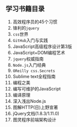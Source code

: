 ## 学习书籍目录

1. 高效程序员的45个习惯
2. 锋利的`jquery`
3. `css`世界
4. `GitHub`入门与实践
5. JavaScript高级程序设计第3版
6. JavaScript+DOM编程艺术
7. `jquery`权威指南
8. `Node.js`入门经典
9. `OReilly css.Secrets`
10. Sublime text全程指南
11. 编程之美
12. 编写可维护的JavaScript
13. 编译原理
14. 深入浅出Node.js
15. 图解HTTP(日)上野宣著
16. jQuery文档(1.8.3/1.11.0)
17. 图灵程序前端架构设计